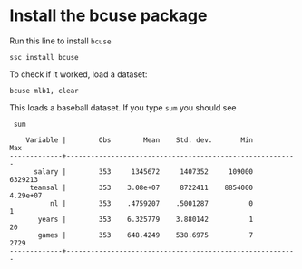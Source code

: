 # Install the bcuse package

Run this line to install `bcuse`
```
ssc install bcuse
```
To check if it worked, load a dataset:
```
bcuse mlb1, clear
```
This loads a baseball dataset. If you type `sum` you should see

```
 sum

    Variable |        Obs        Mean    Std. dev.       Min        Max
-------------+---------------------------------------------------------
      salary |        353     1345672     1407352     109000    6329213
     teamsal |        353    3.08e+07     8722411    8854000   4.29e+07
          nl |        353    .4759207    .5001287          0          1
       years |        353    6.325779    3.880142          1         20
       games |        353    648.4249    538.6975          7       2729
-------------+---------------------------------------------------------

```
